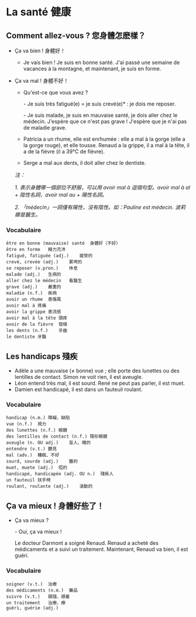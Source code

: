 # La santé 健康

## Comment allez-vous ? 您身體怎麽樣？

* Ça va bien ! 身體好！
    * Je vais bien ! Je suis en bonne santé. J'ai passé une semaine de vacances à la montagne, et maintenant, je suis en forme.

* Ça va mal ! 身體不好！

    * Qu'est-ce que vous avez ?

        \- Je suis très fatigué(e) = je suis crevé(e)* : je dois me reposer.

        \- Je suis malade, je suis en mauvaise santé, je dois aller chez le médecin. J'espère que ce n'est pas grave ! J'espère que je n'ai pas de maladie grave.

    * Patricia a un rhume, elle est enrhumée : elle a mal à la gorge (elle a la gorge rouge), et elle tousse. Renaud a la grippe, il a mal à la tête, il a de la fièvre (il a 39℃ de fièvre).
    * Serge a mal aux dents, il doit aller chez le dentiste.

    *注：*

    *1. 表示身體哪一個部位不舒服，可以用 avoir mal à 這個句型。avoir mal à al + 陰性名詞、avoir mal au + 陽性名詞。*

    *2. 「médecin」一詞僅有陽性，沒有陰性。如：Pauline est médecin. 波莉娜是醫生。*

### Vocabulaire

```
être en bonne (mauvaise) santé	身體好（不好）
être en forme	精力充沛
fatigué, fatiguée (adj.)	疲勞的
crevé, crevée (adj.)	累垮的
se reposer (v.pron.)	休息
malade (adj.)	生病的
aller chez le médecin	看醫生
grave (adj.)	嚴重的
maladie (n.f.)	疾病
avoir un rhume	患傷風
avoir mal à	疼痛
avoir la grippe	患流感
avoir mal à la tête	頭疼
avoir de la fièvre	發燒
les dents (n.f.)	牙齒
le dentiste	牙醫
```

## Les handicaps 殘疾

* Adèle a une mauvaise (&ne; bonne) vue ; elle porte des lunettes ou des lentilles de contact. Simon ne voit rien, il est aveugle.
* Léon entend très mal, il est sourd. René ne peut pas parler, il est muet.
* Damien est handicapé, il est dans un fauteuil roulant.

### Vocabulaire

```
handicap (n.m.)	障礙、缺陷
vue (n.f.)	視力
des lunettes (n.f.)	眼鏡
des lentilles de contact (n.f.)	隱形眼鏡
aveugle (n. OU adj.)	盲人、瞎的
entendre (v.t.)	聽見
mal (adv.)	糟糕、不好
sourd, sourde (adj.)	聾的
muet, muete (adj.)	啞的
handicapé, handicapée (adj. OU n.)	殘疾人
un fauteuil	扶手椅
roulant, roulante (adj.)	滾動的
```

## Ça va mieux ! 身體好些了！

* Ça va mieux ?

    \- Oui, ça va mieux !

    Le docteur Darmont a soigné Renaud. Renaud a acheté des médicaments et a suivi un traitement. Maintenant, Renaud va bien, il est guéri.

### Vocabulaire

```
soigner (v.t.)	治療
des médicaments (n.m.)	藥品
suivre (v.t.)	跟隨、順着
un traitement	治療、療
guéri, guérie (adj.)	
```